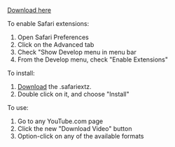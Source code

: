 [Download here][1]

To enable Safari extensions:

1. Open Safari Preferences
2. Click on the Advanced tab
3. Check "Show Develop menu in menu bar
4. From the Develop menu, check "Enable Extensions"

To install:

1. [Download][1] the .safariextz.
2. Double click on it, and choose "Install"

To use:

1. Go to any YouTube.com page
2. Click the new "Download Video" button
3. Option-click on any of the available formats

[1]: http://github.com/downloads/jonathanboom/YouTube-video-downloader-for-Safari/YouTube-video-downloader-1.1.4.safariextz